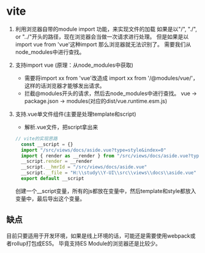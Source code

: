 # vite

1. 利用浏览器自带的module import 功能，来实现文件的加载
如果是以"/", "./", or "../"开头的路径，现在浏览器会当做一次请求进行处理。
但是如果是以import vue from 'vue'这种import 那么浏览器就无法识别了。
需要我们从node_modules中进行查找。

2. 支持import vue  (原理：从node_modules中获取)
   * 需要将import xx from 'vue'改造成 import xx from '/@modules/vue/'，这样的话浏览器才能够发出请求。
   * 拦截@modules开头的请求，然后去node_modules中进行查找。
   vue -> package.json   -> modules(对应的dist/vue.runtime.esm.js)

3. 支持.vue单文件组件(主要是处理template和script)
    * 解析.vue文件，把script拿出来

    ```javascript
   // vite的实现思路
      const __script = {}
      import "/src/views/docs/aside.vue?type=style&index=0"
      import { render as __render } from "/src/views/docs/aside.vue?type=template"
      __script.render = __render
      __script.__hmrId = "/src/views/docs/aside.vue"
      __script.__file = "H:\\study\\Y-UI\\src\\views\\docs\\aside.vue"
      export default __script
    ```
   创建一个__script变量，所有的js都放在变量中，然后template和style都放入变量中，最后导出这个变量。

## 缺点
目前只要适用于开发环境，如果是线上环境的话，可能还是需要使用webpack或者rollup打包成ES5。
毕竟支持ES Module的浏览器还是比较少。